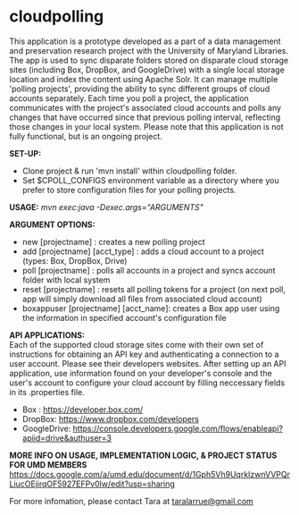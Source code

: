 # cloudpolling
This application is a prototype developed as a part of a data management and preservation research project with the University of Maryland Libraries. The app is used to sync disparate folders stored on disparate cloud storage sites (including Box, DropBox, and GoogleDrive) with a single local storage location and index the content using Apache Solr. It can manage multiple 'polling projects', providing the ability to sync different groups of cloud accounts separately. Each time you poll a project, the application communicates with the project's associated cloud accounts and polls any changes that have occurred since that previous polling interval, reflecting those changes in your local system. Please note that this application is not fully functional, but is an ongoing project. 

**SET-UP:**
* Clone project & run 'mvn install' within cloudpolling folder.
* Set $CPOLL_CONFIGS environment variable as a directory where you prefer to store configuration files for your polling projects.

**USAGE:**
*mvn exec:java -Dexec.args="ARGUMENTS"*

**ARGUMENT OPTIONS:**
* new [projectname] : creates a new polling project  
* add [projectname] [acct_type] : adds a cloud account to a project (types: Box, DropBox, Drive)  
* poll [projectname] : polls all accounts in a project and syncs account folder with local system  
* reset [projectname] : resets all polling tokens for a project (on next poll, app will simply download all files from associated cloud account)
* boxappuser [projectname] [acct_name]: creates a Box app user using the information in specified account's configuration file


**API APPLICATIONS:**  
Each of the supported cloud storage sites come with their own set of instructions for obtaining an API key and authenticating a connection to a user account. Please see their developers websites. After setting up an API application, use information found on your developer's console and the user's account to configure your cloud account by filling neccessary fields in its .properties file. 
* Box : https://developer.box.com/
* DropBox: https://www.dropbox.com/developers
* GoogleDrive: https://console.developers.google.com/flows/enableapi?apiid=drive&authuser=3

**MORE INFO ON USAGE, IMPLEMENTATION LOGIC, & PROJECT STATUS FOR UMD MEMBERS**
https://docs.google.com/a/umd.edu/document/d/1Gph5Vh9UqrkIzwnVVPQrLiucOEjirqOF5927EFPv0lw/edit?usp=sharing

For more infomation, please contact Tara at taralarrue@gmail.com

